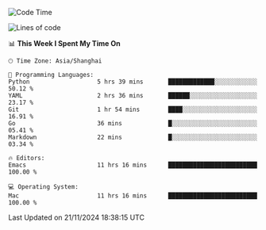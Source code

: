 <!--START_SECTION:waka-->
![Code Time](http://img.shields.io/badge/Code%20Time-2%2C289%20hrs%2035%20mins-blue)

![Lines of code](https://img.shields.io/badge/From%20Hello%20World%20I%27ve%20Written-308.1%20thousand%20lines%20of%20code-blue)

📊 **This Week I Spent My Time On** 

```text
🕑︎ Time Zone: Asia/Shanghai

💬 Programming Languages: 
Python                   5 hrs 39 mins       █████████████░░░░░░░░░░░░   50.12 % 
YAML                     2 hrs 36 mins       ██████░░░░░░░░░░░░░░░░░░░   23.17 % 
Git                      1 hr 54 mins        ████░░░░░░░░░░░░░░░░░░░░░   16.91 % 
Go                       36 mins             █░░░░░░░░░░░░░░░░░░░░░░░░   05.41 % 
Markdown                 22 mins             █░░░░░░░░░░░░░░░░░░░░░░░░   03.34 % 

🔥 Editors: 
Emacs                    11 hrs 16 mins      █████████████████████████   100.00 % 

💻 Operating System: 
Mac                      11 hrs 16 mins      █████████████████████████   100.00 % 
```


 Last Updated on 21/11/2024 18:38:15 UTC
<!--END_SECTION:waka-->
